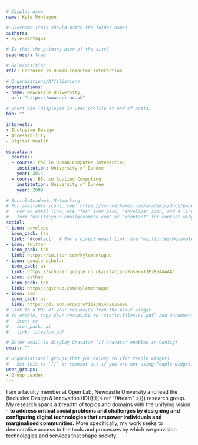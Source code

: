 ```yaml
---
# Display name
name: Kyle Montague

# Username (this should match the folder name)
authors:
- kyle-montague

# Is this the primary user of the site?
superuser: true

# Role/position
role: Lecturer in Human-Computer Interaction

# Organizations/Affiliations
organizations:
- name: Newcastle University
  url: "https://www.ncl.ac.uk"

# Short bio (displayed in user profile at end of posts)
bio: ""

interests:
- Inclusive Design
- Accessibility
- Digital Health

education:
  courses:
  - course: PhD in Human-Computer Interaction
    institution: University of Dundee
    year: 2014
  - course: BSc in Applied Computing
    institution: University of Dundee
    year: 2009

# Social/Academic Networking
# For available icons, see: https://sourcethemes.com/academic/docs/page-builder/#icons
#   For an email link, use "fas" icon pack, "envelope" icon, and a link in the
#   form "mailto:your-email@example.com" or "#contact" for contact widget.
social:
- icon: envelope
  icon_pack: fas
  link: '#contact'  # For a direct email link, use "mailto:test@example.org".
- icon: twitter
  icon_pack: fab
  link: https://twitter.com/kylemontague
- icon: google-scholar
  icon_pack: ai
  link: https://scholar.google.co.uk/citations?user=TJE7Ee4AAAAJ
- icon: github
  icon_pack: fab
  link: https://github.com/kylemontague
- icon: acm
  icon_pack: ai
  link: https://dl.acm.org/profile/81472655898
# Link to a PDF of your resume/CV from the About widget.
# To enable, copy your resume/CV to `static/files/cv.pdf` and uncomment the lines below.
# - icon: cv
#   icon_pack: ai
#   link: files/cv.pdf

# Enter email to display Gravatar (if Gravatar enabled in Config)
email: ""

# Organizational groups that you belong to (for People widget)
#   Set this to `[]` or comment out if you are not using People widget.
user_groups:
- Group Leader
---
```


I am a faculty member at Open Lab, Newcastle University and lead the [Inclusive Design & Innovation (IDI)]({{< ref "/#team" >}}) research group. My research spans a breadth of topics and domains with the unifying vision - **to address critical social problems and challenges by designing and configuring digital technologies that empower individuals and marginalised communities.** More specifically, my work seeks to democratise access to the tools and processes by which we provision technologies and services that shape society.
